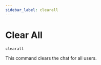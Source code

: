 ```yaml
---
sidebar_label: clearall
---
```


# Clear All

```
clearall
```

This command clears the chat for all users.
